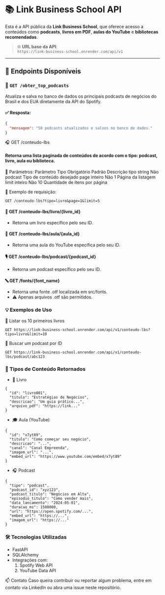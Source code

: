 # 📚 Link Business School API

Esta é a API pública da **Link Business School**, que oferece acesso a conteúdos como **podcasts**, **livros em PDF**, **aulas do YouTube** e **bibliotecas recomendadas**.

> 🌐 **URL base da API**:  
> `https://link-business-school.onrender.com/api/v1`

---

## 📌 Endpoints Disponíveis

### 🔄 `GET /obter_top_podcasts`

Atualiza e salva no banco de dados os principais podcasts de negócios do Brasil e dos EUA diretamente da API do Spotify.

#### ✅ Resposta:
```json
{
  "mensagem": "50 podcasts atualizados e salvos no banco de dados."
}
```


🎧 GET /conteudo-lbs
#### Retorna uma lista paginada de conteúdos de acordo com o tipo: podcast, livro, aula ou biblioteca.

🔸 Parâmetros:
Parâmetro	Tipo	Obrigatório	Padrão	Descrição
tipo	string	Não	podcast	Tipo de conteúdo desejado
page	inteiro	Não	1	Página da listagem
limit	inteiro	Não	10	Quantidade de itens por página

🔹 Exemplo de requisição:
```
GET /conteudo-lbs?tipo=livro&page=1&limit=5
```


#### 📄 GET /conteudo-lbs/livro/{livro_id}
- Retorna um livro específico pelo seu ID.

#### 🎥 GET /conteudo-lbs/aula/{aula_id}
- Retorna uma aula do YouTube específica pelo seu ID.

#### 🎙️ GET /conteudo-lbs/podcast/{podcast_id}
- Retorna um podcast específico pelo seu ID.

#### 🔤 GET /fonts/{font_name}
- Retorna uma fonte .otf localizada em src/fonts.
- ⚠️ Apenas arquivos .otf são permitidos.

### 💡 Exemplos de Uso

🔹 Listar os 10 primeiros livros
```
GET https://link-business-school.onrender.com/api/v1/conteudo-lbs?tipo=livro&limit=10
```

🔹 Buscar um podcast por ID
```
GET https://link-business-school.onrender.com/api/v1/conteudo-lbs/podcast/abc123
````

### 🧩 Tipos de Conteúdo Retornados

- 📘 Livro
```
{
  "id": "livro001",
  "titulo": "Estratégias de Negócios",
  "descricao": "Um guia prático...",
  "arquivo_pdf": "https://link..."
}
````

- 🎓 Aula (YouTube)
```
{
  "id": "x7yt89",
  "titulo": "Como começar seu negócio",
  "descricao": "...",
  "canal": "Canal Empreenda",
  "imagem_url": "...",
  "embed_url": "https://www.youtube.com/embed/x7yt89"
}
```

- 🎧 Podcast
```
{
  "tipo": "podcast",
  "podcast_id": "xyz123",
  "podcast_titulo": "Negócios em Alta",
  "episodio_titulo": "Como vender mais",
  "data_lancamento": "2024-05-01",
  "duracao_ms": 1500000,
  "url": "https://open.spotify.com/...",
  "embed_url": "https://...",
  "imagem_url": "https://..."
}
```

### 🛠️ Tecnologias Utilizadas

- FastAPI
- SQLAlchemy
- Integrações com:
    1. Spotify Web API
    2. YouTube Data API

📫 Contato
Caso queira contribuir ou reportar algum problema, entre em contato via LinkedIn ou abra uma issue neste repositório.
